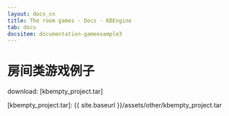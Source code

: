 ```yaml
---
layout: docs_cn
title: The room games · Docs · KBEngine
tab: docs
docsitem: documentation-gameexample3
---
```


房间类游戏例子
====================

download: 
[kbempty_project.tar]



[kbempty_project.tar]: {{ site.baseurl }}/assets/other/kbempty_project.tar